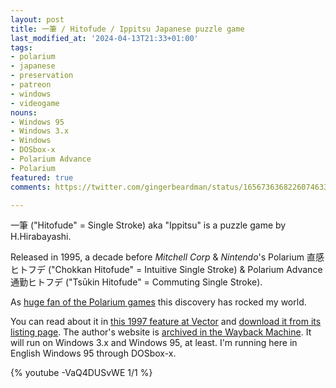 ```yaml
---
layout: post
title: 一筆 / Hitofude / Ippitsu Japanese puzzle game
last_modified_at: '2024-04-13T21:33+01:00'
tags:
- polarium
- japanese
- preservation
- patreon
- windows
- videogame
nouns:
- Windows 95
- Windows 3.x
- Windows
- DOSbox-x
- Polarium Advance
- Polarium
featured: true
comments: https://twitter.com/gingerbeardman/status/1656736368226074633

---
```


一筆 ("Hitofude" = Single Stroke) aka "Ippitsu" is a puzzle game by H.Hirabayashi.

Released in 1995, a decade before *Mitchell Corp* & *Nintendo*'s Polarium 直感ヒトフデ ("Chokkan Hitofude" = Intuitive Single Stroke) & Polarium Advance 通勤ヒトフデ ("Tsūkin Hitofude" = Commuting Single Stroke).

As [huge fan of the Polarium games](/2014/01/01/polarium-advance-daily-puzzle-challenge) this discovery has rocked my world.

You can read about it in [this 1997 feature at Vector](https://www.vector.co.jp/magazine/special/970912/sp7091211.html) and [download it from its listing page](https://www.vector.co.jp/soft/win31/game/se024209.html). The author's website is [archived in the Wayback Machine](https://web.archive.org/web/20030506062907/http://www.hiraba.com/slaveofpc/software/ippitsu/index.html). It will run on Windows 3.x and Windows 95, at least. I'm running here in English Windows 95 through DOSbox-x.

{% youtube -VaQ4DUSvWE 1/1 %}

